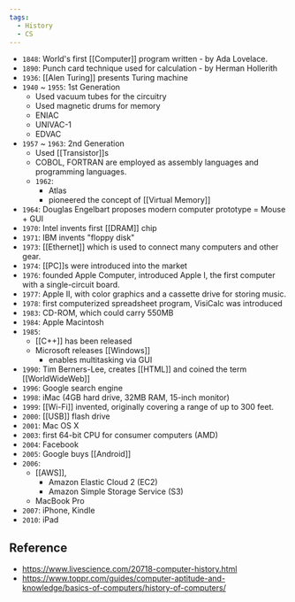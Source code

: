 ```yaml
---
tags:
  - History
  - CS
---
```



- `1848`: World's first [[Computer]] program written - by Ada Lovelace.
- `1890`: Punch card technique used for calculation - by Herman Hollerith
- `1936`: [[Alen Turing]] presents Turing machine
- `1940` ~ `1955`: 1st Generation
	- Used vacuum tubes for the circuitry
	- Used magnetic drums for memory
	- ENIAC
	- UNIVAC-1
	- EDVAC
- `1957` ~ `1963`: 2nd Generation
	- Used [[Transistor]]s
	- COBOL, FORTRAN are employed as assembly languages and programming languages.
	- `1962`:
		- Atlas
		- pioneered the concept of [[Virtual Memory]]
- `1964`: Douglas Engelbart proposes modern computer prototype = Mouse + GUI
- `1970`: Intel invents first [[DRAM]] chip
- `1971`: IBM invents "floppy disk"
- `1973`: [[Ethernet]] which is used to connect many computers and other gear.
- `1974`: [[PC]]s were introduced into the market
- `1976`: founded Apple Computer, introduced Apple I, the first computer with a single-circuit board.
- `1977`: Apple II, with color graphics and a cassette drive for storing music.
- `1978`: first computerized spreadsheet program, VisiCalc was introduced
- `1983`: CD-ROM, which could carry 550MB
- `1984`: Apple Macintosh
- `1985`: 
	- [[C++]] has been released
	- Microsoft releases [[Windows]]
		- enables multitasking via GUI
- `1990`: Tim Berners-Lee, creates [[HTML]] and coined the term [[WorldWideWeb]]
- `1996`: Google search engine
- `1998`: iMac (4GB hard drive, 32MB RAM, 15-inch monitor)
- `1999`: [[Wi-Fi]] invented, originally covering a range of up to 300 feet.
- `2000`: [[USB]] flash drive
- `2001`: Mac OS X
- `2003`: first 64-bit CPU for consumer computers (AMD)
- `2004`: Facebook
- `2005`: Google buys [[Android]]
- `2006`:
	- [[AWS]],
		 - Amazon Elastic Cloud 2 (EC2)
		 - Amazon Simple Storage Service (S3)
	- MacBook Pro
- `2007`: iPhone, Kindle
- `2010`: iPad

## Reference
- https://www.livescience.com/20718-computer-history.html
- https://www.toppr.com/guides/computer-aptitude-and-knowledge/basics-of-computers/history-of-computers/